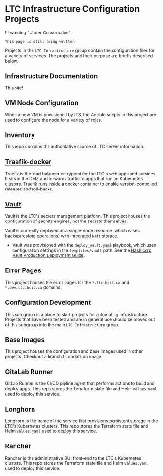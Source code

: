# LTC Infrastructure Configuration Projects

!!! warning "Under Construction"

    This page is still being written

Projects in the `LTC Infrastructure` group contain the configuration files for a variety of services. The projects and their purpose are briefly described below.

## Infrastructure Documentation

This site!

## VM Node Configuration

When a new VM is provisioned by ITS, the Ansible scripts in this project are used to configure the node for a variety of roles.

## Inventory

This repo contains the authoritative source of LTC server information.

## [Traefik-docker](https://issues.ltc.bcit.ca/ltc-infrastructure/traefik-docker)

Traefik is the load balancer entrypoint for the LTC's web apps and services. It sits in the DMZ and forwards traffic to apps that run on Kubernetes clusters. Traefik runs inside a docker container to enable version-controlled releases and roll-backs.

## [Vault](https://issues.ltc.bcit.ca/ltc-infrastructure/vault-configuration)

Vault is the LTC's secrets management platform. This project houses the configuration of secrets engines, not the secrets themselves.

Vault is currently deployed as a single-node resource (which eases backup/restore operations) with integrated `Raft` storage.

* Vault was provisioned with the `deploy_vault.yaml` playbook, which uses configuration settings in the `templates/vault` path. See the [Hashicorp Vault Production Deployment Guide](https://learn.hashicorp.com/tutorials/vault/raft-deployment-guide?in=vault/day-one-raft).

## Error Pages

This project houses the error pages for the `*.ltc.bcit.ca` and `*.dev.ltc.bcit.ca` domains.

## Configuration Development

This sub group is a place to start projects for automating infrastructure. Projects that have been tested and are in general use should be moved out of this subgroup into the main `LTC Infrastructure` group.

## Base Images

This project houses the configuration and base images used in other projects. Checkout a branch to update an image.

## GitaLab Runner

GitLab Runner is the CI/CD pipline agent that performs actions to build and deploy apps. This repo stores the Terraform state file and Helm `values.yaml` used to deploy this service.

## Longhorn

Longhorn is the name of the service that provisions persistent storage in the LTC's Kubernetes clusters. This repo stores the Terraform state file and Helm `values.yaml` used to deploy this service.

## Rancher

Rancher is the administrative GUI front-end to the LTC's Kubernetes clusters. This repo stores the Terraform state file and Helm `values.yaml` used to deploy this service.
